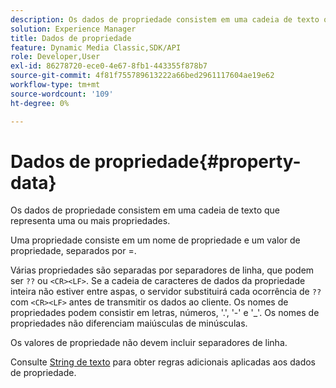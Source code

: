 ```yaml
---
description: Os dados de propriedade consistem em uma cadeia de texto que representa uma ou mais propriedades.
solution: Experience Manager
title: Dados de propriedade
feature: Dynamic Media Classic,SDK/API
role: Developer,User
exl-id: 86278720-ece0-4e67-8fb1-443355f878b7
source-git-commit: 4f81f755789613222a66bed2961117604ae19e62
workflow-type: tm+mt
source-wordcount: '109'
ht-degree: 0%

---
```


# Dados de propriedade{#property-data}

Os dados de propriedade consistem em uma cadeia de texto que representa uma ou mais propriedades.

Uma propriedade consiste em um nome de propriedade e um valor de propriedade, separados por =.

Várias propriedades são separadas por separadores de linha, que podem ser `??` ou `<CR><LF>`. Se a cadeia de caracteres de dados da propriedade inteira não estiver entre aspas, o servidor substituirá cada ocorrência de `??` com `<CR><LF>` antes de transmitir os dados ao cliente. Os nomes de propriedades podem consistir em letras, números, &#39;.&#39;, &#39;-&#39; e &#39;_&#39;. Os nomes de propriedades não diferenciam maiúsculas de minúsculas.

Os valores de propriedade não devem incluir separadores de linha.

Consulte [String de texto](../../../../../../is-api/image-catalog/image-serving-api-ref/c-image-catalog-reference/c-overview/c-common-data-types/r-text-string.md#reference-ae0a9e181b0e40c6bcdb43af7f481d63) para obter regras adicionais aplicadas aos dados de propriedade.

